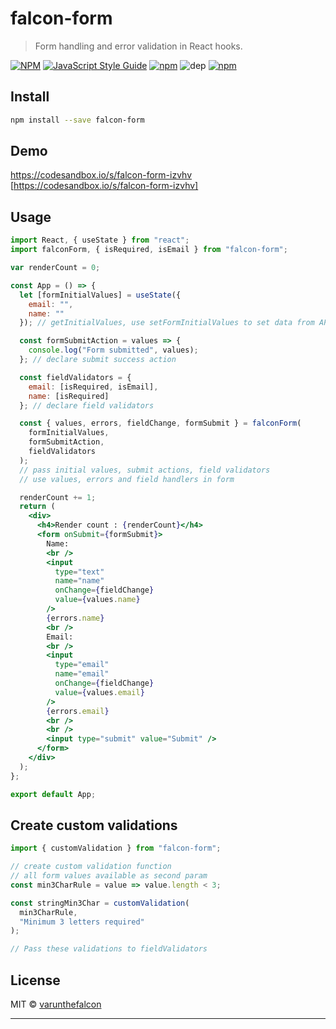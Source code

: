 # falcon-form

> Form handling and error validation in React hooks.

[![NPM](https://img.shields.io/npm/v/falcon-form.svg)](https://www.npmjs.com/package/falcon-form) [![JavaScript Style Guide](https://img.shields.io/badge/code_style-standard-brightgreen.svg)](https://standardjs.com)
[![npm](https://img.shields.io/npm/dt/falcon-form.svg?style=flat-square)](https://www.npmjs.com/package/falcon-form)
![dep](https://badgen.net/david/dep/bluebill1049/falcon-form)
[![npm](https://badgen.net/bundlephobia/minzip/falcon-form)](https://badgen.net/bundlephobia/minzip/falcon-form)

## Install

```bash
npm install --save falcon-form
```

## Demo

https://codesandbox.io/s/falcon-form-izvhv [https://codesandbox.io/s/falcon-form-izvhv]

## Usage

```jsx
import React, { useState } from "react";
import falconForm, { isRequired, isEmail } from "falcon-form";

var renderCount = 0;

const App = () => {
  let [formInitialValues] = useState({
    email: "",
    name: ""
  }); // getInitialValues, use setFormInitialValues to set data from API

  const formSubmitAction = values => {
    console.log("Form submitted", values);
  }; // declare submit success action

  const fieldValidators = {
    email: [isRequired, isEmail],
    name: [isRequired]
  }; // declare field validators

  const { values, errors, fieldChange, formSubmit } = falconForm(
    formInitialValues,
    formSubmitAction,
    fieldValidators
  );
  // pass initial values, submit actions, field validators
  // use values, errors and field handlers in form

  renderCount += 1;
  return (
    <div>
      <h4>Render count : {renderCount}</h4>
      <form onSubmit={formSubmit}>
        Name:
        <br />
        <input
          type="text"
          name="name"
          onChange={fieldChange}
          value={values.name}
        />
        {errors.name}
        <br />
        Email:
        <br />
        <input
          type="email"
          name="email"
          onChange={fieldChange}
          value={values.email}
        />
        {errors.email}
        <br />
        <br />
        <input type="submit" value="Submit" />
      </form>
    </div>
  );
};

export default App;
```

## Create custom validations

```jsx
import { customValidation } from "falcon-form";

// create custom validation function
// all form values available as second param
const min3CharRule = value => value.length < 3;

const stringMin3Char = customValidation(
  min3CharRule,
  "Minimum 3 letters required"
);

// Pass these validations to fieldValidators
```

## License

MIT © [varunthefalcon](https://github.com/varunthefalcon)

---
